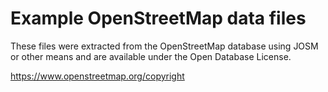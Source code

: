# Example OpenStreetMap data files

These files were extracted from the OpenStreetMap database using JOSM or other
means and are available under the Open Database License.

<https://www.openstreetmap.org/copyright>
